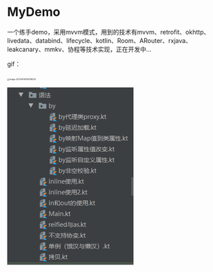 # MyDemo
一个练手demo，采用mvvm模式，用到的技术有mvvm、retrofit、okhttp、livedata、databind、lifecycle、kotlin、Room、ARouter、rxjava、leakcanary、mmkv、协程等技术实现，正在开发中...



gif：

<img src="README/demo.gif" alt="image-20210414095918539" style="zoom:33%;" />







![image-20210414095918539](README/image-20210414095918539.png)